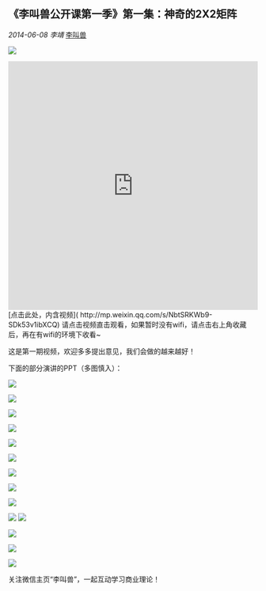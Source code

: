 ## 《李叫兽公开课第一季》第一集：神奇的2X2矩阵

*2014-06-08* *李靖* [李叫兽](http://mp.weixin.qq.com/s/NbtSRKWb9-SDk53v1ibXCQ##)


![](./_image/2017-02-13-16-03-18.jpg)


<iframe allowfullscreen="" frameborder="0" height="502.5" src="http://v.qq.com/iframe/player.html?vid=o0130jxjln2&amp;width=670&amp;height=502.5&amp;auto=0" style="margin: 0px; padding: 0px; max-width: 100%; box-sizing: border-box !important; word-wrap: break-word !important; z-index: 1; width: 670px !important; height: 502.5px !important;" width="670"></iframe>
[点击此处，内含视频](  http://mp.weixin.qq.com/s/NbtSRKWb9-SDk53v1ibXCQ)
请点击视频直击观看，如果暂时没有wifi，请点击右上角收藏后，再在有wifi的环境下收看~

这是第一期视频，欢迎多多提出意见，我们会做的越来越好！

下面的部分演讲的PPT（多图慎入）：


![](./_image/2017-02-13-16-03-34.jpg)



![](./_image/2017-02-13-16-03-42.jpg)



![](./_image/2017-02-13-16-03-51.jpg)



![](./_image/2017-02-13-16-04-12.jpg)



![](./_image/2017-02-13-16-04-19.jpg)



![](./_image/2017-02-13-16-04-26.jpg)


![](./_image/2017-02-13-16-04-33.jpg)



![](./_image/2017-02-13-16-04-42.jpg)



![](./_image/2017-02-13-16-04-50.jpg)


![](http://mmbiz.qpic.cn/mmbiz/As7mscS0UODsUugictOlBhPnbSuHbKass8unXp8Zlj2zAYJySYNwlTLwn3k0FiaIcnHsSpjT0QMpltIzc0ZHicO5A/0?tp=webp&wxfrom=5&wx_lazy=1)
![](http://mmbiz.qpic.cn/mmbiz/As7mscS0UODsUugictOlBhPnbSuHbKassBicBiasFqu4U7DvVsBvCrs4d6e0abJJSFCAQc77fjkCiasMRGficroR8AA/0?tp=webp&wxfrom=5&wx_lazy=1)

![](./_image/2017-02-13-16-04-59.jpg)


![](http://mmbiz.qpic.cn/mmbiz/As7mscS0UODsUugictOlBhPnbSuHbKassO4ooEiawJq0ZQ8ImOb4GJ2dcba31CvLcdJCaoktYcUNhEnNY4zTawyA/0?tp=webp&wxfrom=5&wx_lazy=1)

![](http://mmbiz.qpic.cn/mmbiz/As7mscS0UODsUugictOlBhPnbSuHbKass6EORLbPcDgPicHljIRSbaNKurAKrMjG51gMJz4icr8qbHzH8AKziaC2Ew/0?tp=webp&wxfrom=5&wx_lazy=1)

关注微信主页“李叫兽”，一起互动学习商业理论！
